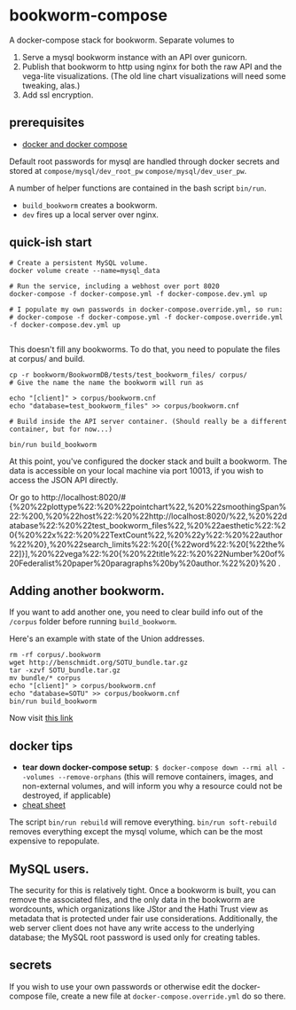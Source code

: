 # bookworm-compose

A docker-compose stack for bookworm. Separate volumes to
1. Serve a mysql bookworm instance with an API over gunicorn.
2. Publish that bookworm to http using nginx for both the raw API and the vega-lite visualizations. (The old line chart visualizations will need some tweaking, alas.)
3. Add ssl encryption.


## prerequisites

- [docker and docker compose](https://www.docker.com/products/docker-desktop)

Default root passwords for mysql are handled through docker secrets and stored at
`compose/mysql/dev_root_pw`
`compose/mysql/dev_user_pw`.

A number of helper functions are contained in the bash script `bin/run`. 
* `build_bookworm` creates a bookworm.
* `dev` fires up a local server over nginx.

## quick-ish start

```
# Create a persistent MySQL volume.
docker volume create --name=mysql_data

# Run the service, including a webhost over port 8020
docker-compose -f docker-compose.yml -f docker-compose.dev.yml up

# I populate my own passwords in docker-compose.override.yml, so run:
# docker-compose -f docker-compose.yml -f docker-compose.override.yml -f docker-compose.dev.yml up


```

This doesn't fill any bookworms. To do that, you need to populate the files at corpus/ and build.

```
cp -r bookworm/BookwormDB/tests/test_bookworm_files/ corpus/
# Give the name the name the bookworm will run as

echo "[client]" > corpus/bookworm.cnf
echo "database=test_bookworm_files" >> corpus/bookworm.cnf

# Build inside the API server container. (Should really be a different container, but for now...)

bin/run build_bookworm
```

At this point, you've configured the docker stack and built a bookworm. The data is accessible on your
local machine via port 10013, if you wish to access the JSON API directly. 

Or go to http://localhost:8020/#{%20%22plottype%22:%20%22pointchart%22,%20%22smoothingSpan%22:%200,%20%22host%22:%20%22http://localhost:8020/%22,%20%22database%22:%20%22test_bookworm_files%22,%20%22aesthetic%22:%20{%20%22x%22:%20%22TextCount%22,%20%22y%22:%20%22author%22%20},%20%22search_limits%22:%20[{%22word%22:%20[%22the%22]}],%20%22vega%22:%20{%20%22title%22:%20%22Number%20of%20Federalist%20paper%20paragraphs%20by%20author.%22%20}%20
.


## Adding another bookworm.

If you want to add another one, you need to clear build info out of the `/corpus` folder before running `build_bookworm`.

Here's an example with state of the Union addresses.

```
rm -rf corpus/.bookworm
wget http://benschmidt.org/SOTU_bundle.tar.gz
tar -xzvf SOTU_bundle.tar.gz
mv bundle/* corpus
echo "[client]" > corpus/bookworm.cnf
echo "database=SOTU" >> corpus/bookworm.cnf
bin/run build_bookworm
```

Now visit [this link](http://localhost:8020/#%7B%22plottype%22:%22linechart%22,%22smoothingSpan%22:0,%22host%22:%22http://localhost:8020/%22,%22database%22:%22SOTU%22,%22aesthetic%22:%7B%22color%22:%22Search%22,%22x%22:%22year%22,%22y%22:%22WordsPerMillion%22%7D,%22search_limits%22:%5B%7B%22word%22:%5B%22today%22%5D%7D,%7B%22word%22:%5B%22tonight%22%5D%7D%5D,%22vega%22:%7B%22title%22:%22Number%20of%20Federalist%20paper%20paragraphs%20by%20author.%22%7D%7D)

## docker tips

- __tear down docker-compose setup__: `$ docker-compose down --rmi all --volumes --remove-orphans` (this will remove containers, images, and non-external volumes, and will inform you why a resource could not be destroyed, if applicable)
- [cheat sheet](https://dockerlabs.collabnix.com/docker/cheatsheet/)

The script `bin/run rebuild` will remove everything. `bin/run soft-rebuild` removes everything except the mysql volume, which can be the most expensive to repopulate.

## MySQL users.

The security for this is relatively tight. Once a bookworm is built, you can remove the associated files, and the only data in
the bookworm are wordcounts, which organizations like JStor and the Hathi Trust view as metadata that is protected under
fair use considerations. Additionally, the web server client does not have any write access to the underlying database; the MySQL root
password is used only for creating tables.

## secrets



If you wish to use your own passwords or otherwise edit the docker-compose file,
create a new file at `docker-compose.override.yml` do so there.
